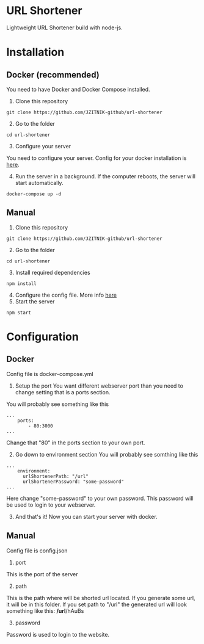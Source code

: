 # URL Shortener
Lightweight URL Shortener build with node-js.
# Installation
## Docker (recommended)
You need to have Docker and Docker Compose  installed.
1. Clone this repository
```
git clone https://github.com/JZITNIK-github/url-shortener
```
2. Go to the folder
```
cd url-shortener
```
3. Configure your server

You need to configure your server. Config for your docker installation is [here](#docker).

4. Run the server in a background.
If the computer reboots, the server will start automatically.
```
docker-compose up -d
```

## Manual
1. Clone this repository
```
git clone https://github.com/JZITNIK-github/url-shortener
```
2. Go to the folder
```
cd url-shortener
```
3. Install required dependencies
```
npm install
```
4. Configure the config file.
More info [here](#manual)
4. Start the server
```
npm start
```

# Configuration
## Docker
Config file is docker-compose.yml
1. Setup the port
You want different webserver port than you need to change setting that is a ports section.

You will probably see something like this

```
...
    ports:
        - 80:3000
...
```

Change that "80" in the ports section to your own port.

2. Go down to environment section
You will probably see somthing like this

```
...
    environment:
      urlShortenerPath: "/url"
      urlShortenerPassword: "some-password"
...
```
Here change "some-password" to your own password. This password will be used to login to your webserver.

3. And that's it! Now you can start your server with docker.

## Manual
Config file is config.json

1. port

This is the port of the server

2. path

This is the path where will be shorted url located. If you generate some url, it will be in this folder.
If you set path to "/url" the generated url will look something like this: **/url**/hAuBs

3. password

Password is used to login to the website.